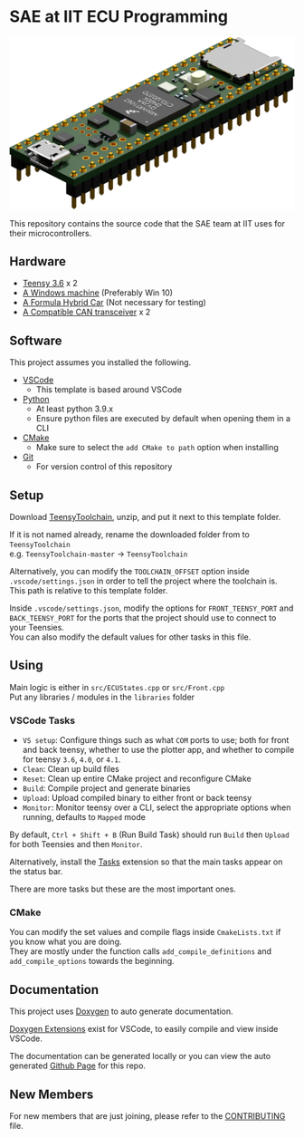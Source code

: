 SAE at IIT ECU Programming
===========================

<img src="https://raw.githubusercontent.com/Illinois-Tech-Motorsports/IIT-SAE-ECU/master/Images/41.png" alt="Teensy 4.1" width="512">

This repository contains the source code that the SAE team at IIT uses for their microcontrollers.

Hardware
-------

- [Teensy 3.6](https://www.pjrc.com/store/teensy36.html) x 2
- [A Windows machine](https://en.sdjmd.com/) (Preferably Win 10)
- [A Formula Hybrid Car](https://www.f1authentics.com/f1-racing-cars-for-sale/) (Not necessary for testing)
- [A Compatible CAN transceiver](https://www.amazon.com/SN65HVD230-CAN-Board-Communication-Development/dp/B00KM6XMXO) x 2

Software
-----

This project assumes you installed the following.

- [VSCode](https://code.visualstudio.com/)
  - This template is based around VSCode
- [Python](https://www.python.org/downloads/)
  - At least python 3.9.x
  - Ensure python files are executed by default when opening them in a CLI
- [CMake](https://cmake.org/download/)
  - Make sure to select the `add CMake to path` option when installing
- [Git](https://git-scm.com/download)
  - For version control of this repository

Setup
-----

Download [TeensyToolchain](https://github.com/LeHuman/TeensyToolchain), unzip, and put it next to this template folder.

If it is not named already, rename the downloaded folder from to `TeensyToolchain`  
e.g. `TeensyToolchain-master` -> `TeensyToolchain`

Alternatively, you can modify the `TOOLCHAIN_OFFSET` option inside `.vscode/settings.json` in order to tell the project where the toolchain is. This path is relative to this template folder.

Inside `.vscode/settings.json`, modify the options for `FRONT_TEENSY_PORT` and `BACK_TEENSY_PORT` for the ports that the project should use to connect to your Teensies.  
You can also modify the default values for other tasks in this file.

Using
-----

Main logic is either in `src/ECUStates.cpp` or `src/Front.cpp`  
Put any libraries / modules in the `libraries` folder

### VSCode Tasks

* `VS setup`: Configure things such as what `COM` ports to use; both for front and back teensy, whether to use the plotter app, and whether to compile for teensy `3.6`, `4.0`, or `4.1`.
* `Clean`: Clean up build files
* `Reset`: Clean up entire CMake project and reconfigure CMake
* `Build`: Compile project and generate binaries
* `Upload`: Upload compiled binary to either front or back teensy
* `Monitor`: Monitor teensy over a CLI, select the appropriate options when running, defaults to `Mapped` mode

By default, `Ctrl + Shift + B` (Run Build Task) should run `Build` then `Upload` for both Teensies and then `Monitor`.

Alternatively, install the [Tasks](https://marketplace.visualstudio.com/items?itemName=actboy168.tasks) extension so that the main tasks appear on the status bar.

There are more tasks but these are the most important ones.

### CMake

You can modify the set values and compile flags inside `CmakeLists.txt` if you know what you are doing.  
They are mostly under the function calls `add_compile_definitions` and `add_compile_options` towards the beginning.

Documentation
-------------

This project uses [Doxygen](https://www.doxygen.nl/index.html) to auto generate documentation.

[Doxygen Extensions](https://marketplace.visualstudio.com/items?itemName=Isaias.doxygen-pack) exist for VSCode, to easily compile and view inside VSCode.

The documentation can be generated locally or you can view the auto generated [Github Page](https://illinois-tech-motorsports.github.io/IIT-SAE-ECU/) for this repo.

New Members
-----------

For new members that are just joining, please refer to the [CONTRIBUTING](CONTRIBUTING.md) file.
